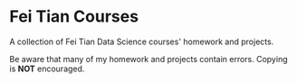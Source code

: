 # Fei Tian Courses
A collection of Fei Tian Data Science courses' homework and projects. 

Be aware that many of my homework and projects contain errors. Copying is **NOT** encouraged.
